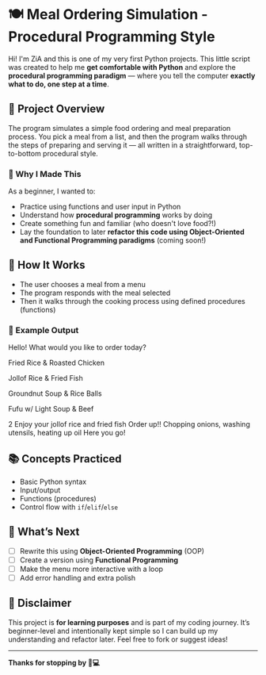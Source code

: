# 🍽 Meal Ordering Simulation - Procedural Programming Style

Hi! I'm ZiA and this is one of my very first Python projects. This little script was created to help me **get comfortable with Python** and explore the **procedural programming paradigm** — where you tell the computer **exactly what to do, one step at a time**.

## 🚀 Project Overview

The program simulates a simple food ordering and meal preparation process. You pick a meal from a list, and then the program walks through the steps of preparing and serving it — all written in a straightforward, top-to-bottom procedural style.

### 🧠 Why I Made This

As a beginner, I wanted to:

- Practice using functions and user input in Python
- Understand how **procedural programming** works by doing
- Create something fun and familiar (who doesn't love food?!)
- Lay the foundation to later **refactor this code using Object-Oriented and Functional Programming paradigms** (coming soon!)

## 🧪 How It Works

- The user chooses a meal from a menu
- The program responds with the meal selected
- Then it walks through the cooking process using defined procedures (functions)

### 🧾 Example Output
Hello! What would you like to order today?

Fried Rice & Roasted Chicken

Jollof Rice & Fried Fish

Groundnut Soup & Rice Balls

Fufu w/ Light Soup & Beef

2
Enjoy your jollof rice and fried fish
Order up!!
Chopping onions, washing utensils, heating up oil
Here you go!

## 📚 Concepts Practiced

- Basic Python syntax
- Input/output
- Functions (procedures)
- Control flow with `if`/`elif`/`else`

## 🔮 What’s Next

- [ ] Rewrite this using **Object-Oriented Programming** (OOP)
- [ ] Create a version using **Functional Programming**
- [ ] Make the menu more interactive with a loop
- [ ] Add error handling and extra polish

## 📜 Disclaimer

This project is **for learning purposes** and is part of my coding journey. It’s beginner-level and intentionally kept simple so I can build up my understanding and refactor later. Feel free to fork or suggest ideas!

---

**Thanks for stopping by 🍛💻**
